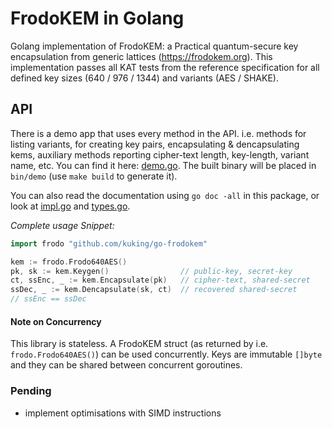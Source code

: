 # FrodoKEM in Golang 
Golang implementation of FrodoKEM: a Practical quantum-secure key encapsulation from generic lattices (https://frodokem.org).
This implementation passes all KAT tests from the reference specification for all defined key sizes (640 / 976 / 1344) and variants (AES / SHAKE).

## API
There is a demo app that uses every method in the API. i.e. methods for listing variants, for creating key pairs,
encapsulating & dencapsulating kems, auxiliary methods reporting cipher-text length, key-length, variant name, etc. 
You can find it here: [demo.go](mains/demo/demo.go). The built binary will be placed in `bin/demo` (use `make build` to 
generate it).

You can also read the documentation using `go doc -all` in this package, or look at [impl.go](impl.go) and 
[types.go](types.go).

_Complete usage Snippet:_
```go
import frodo "github.com/kuking/go-frodokem"

kem := frodo.Frodo640AES()
pk, sk := kem.Keygen()                // public-key, secret-key
ct, ssEnc, _ := kem.Encapsulate(pk)   // cipher-text, shared-secret
ssDec, _ := kem.Dencapsulate(sk, ct)  // recovered shared-secret
// ssEnc == ssDec
```
#### Note on Concurrency
This library is stateless. A FrodoKEM struct (as returned by i.e. `frodo.Frodo640AES()`) can be used concurrently.
Keys are immutable `[]byte` and they can be shared between concurrent goroutines.

### Pending
- implement optimisations with SIMD instructions

